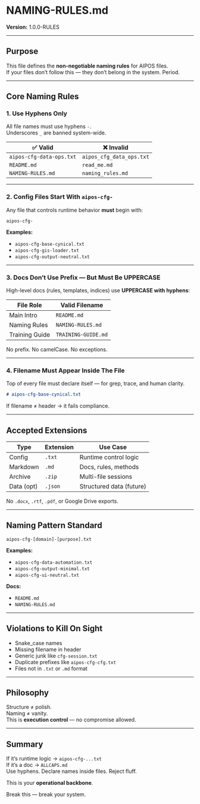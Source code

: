 # NAMING-RULES.md  
**Version:** 1.0.0-RULES   
<!-- Last Updated: 2025-05-28 by Kay -->

---

## Purpose

This file defines the **non-negotiable naming rules** for AIPOS files.  
If your files don’t follow this — they don’t belong in the system. Period.

---

## Core Naming Rules

### 1. Use Hyphens Only

All file names must use hyphens `-`.  
Underscores `_` are banned system-wide.

| ✅ Valid                     | ❌ Invalid                    |
|-----------------------------|-------------------------------|
| `aipos-cfg-data-ops.txt`    | `aipos_cfg_data_ops.txt`      |
| `README.md`                 | `read_me.md`                  |
| `NAMING-RULES.md`           | `naming_rules.md`             |

---

### 2. Config Files Start With `aipos-cfg-`

Any file that controls runtime behavior **must** begin with:

```
aipos-cfg-
```

**Examples:**
- `aipos-cfg-base-cynical.txt`
- `aipos-cfg-gis-loader.txt`
- `aipos-cfg-output-neutral.txt`

---

### 3. Docs Don’t Use Prefix — But Must Be UPPERCASE

High-level docs (rules, templates, indices) use **UPPERCASE with hyphens**:

| File Role        | Valid Filename         |
|------------------|------------------------|
| Main Intro       | `README.md`            |
| Naming Rules     | `NAMING-RULES.md`      |
| Training Guide   | `TRAINING-GUIDE.md`    |

No prefix. No camelCase. No exceptions.

---

### 4. Filename Must Appear Inside The File

Top of every file must declare itself — for grep, trace, and human clarity.

```markdown
# aipos-cfg-base-cynical.txt
```

If filename ≠ header → it fails compliance.

---

## Accepted Extensions

| Type       | Extension | Use Case                |
|------------|-----------|-------------------------|
| Config     | `.txt`    | Runtime control logic   |
| Markdown   | `.md`     | Docs, rules, methods    |
| Archive    | `.zip`    | Multi-file sessions     |
| Data (opt) | `.json`   | Structured data (future)|

No `.docx`, `.rtf`, `.pdf`, or Google Drive exports.

---

## Naming Pattern Standard

```
aipos-cfg-[domain]-[purpose].txt
```

**Examples:**
- `aipos-cfg-data-automation.txt`
- `aipos-cfg-output-minimal.txt`
- `aipos-cfg-ui-neutral.txt`

**Docs:**
- `README.md`
- `NAMING-RULES.md`

---

## Violations to Kill On Sight

- Snake_case names  
- Missing filename in header  
- Generic junk like `cfg-session.txt`  
- Duplicate prefixes like `aipos-cfg-cfg.txt`  
- Files not in `.txt` or `.md` format  

---

## Philosophy

Structure ≠ polish.  
Naming ≠ vanity.  
This is **execution control** — no compromise allowed.

---

## Summary

If it’s runtime logic → `aipos-cfg-...txt`  
If it’s a doc → `ALLCAPS.md`  
Use hyphens. Declare names inside files. Reject fluff.

This is your **operational backbone**.

Break this — break your system.
